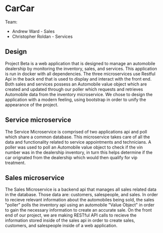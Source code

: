 # CarCar

Team:

- Andrew Ward - Sales
- Christopher Roldan - Services

## Design

Project Beta is a web application that is designed to manage an automobile dealership by monitoring the inventory, sales, and services. This application is run in docker with all dependencies. The three microservices use Restful Api in the back end that is used to display and interact with the front end. Both sales and services possess an Automobile value object which are created and updated through our poller which requests and retrieves Automobile data from the inventory microservice.
We chose to design the application with a modern feeling, using bootstrap in order to unify the appearance of the project.

## Service microservice

The Service Microservice is comprised of two applications api and poll which share a common database. This microservice takes care of all the data and functionality related to service appointments and technicians. A poller was used to poll an Automobile value object to check if the vin number was in the dealership inventory, in turn this helps determine if the car orignated from the dealership which would then qualify for vip treatment.

## Sales microservice

The Sales Microservice is a backend api that manages all sales related data in the database. Those data are: customers, salespeople, and sales. In order to recieve relevant information about the automobiles being sold, the sales "poller" polls the inventory api using an automobile "Value Object" in order to gain the necessary information to create an accurate sale. On the front end of our project, we are making RESTful API calls to recieve the information stored inside of the sales api in order to create sales, customers, and salespeople inside of a web application.
